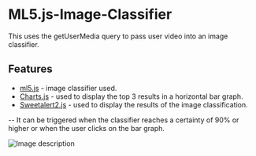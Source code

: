 # ML5.js-Image-Classifier
This uses the getUserMedia query to pass user video into an image classifier.

## Features
- [ml5.js](https://ml5js.org) - image classifier used.
- [Charts.js](https://www.chartjs.org/) - used to display the top 3 results in a horizontal bar graph.
- [Sweetalert2.js](https://sweetalert2.github.io/) - used to display the results of the image classification.

-- It can be triggered when the classifier reaches a certainty of 90% or higher or when the user clicks on the bar graph.

![Image description](link-to-image)
